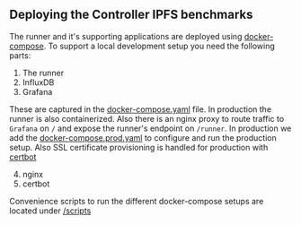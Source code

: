 ## Deploying the Controller IPFS benchmarks

The runner and it's supporting applications are deployed using [docker-compose](https://docs.docker.com/compose/reference/overview/#command-options-overview-and-help). To support a local development setup you need the following  parts:
1. The runner
2. InfluxDB
3. Grafana

These are captured in the [docker-compose.yaml](docker-sompose.yaml) file.
In production the runner is also containerized. Also there is an nginx proxy to route traffic to `Grafana` on `/` and expose the runner's endpoint on `/runner`.
In production we add the [docker-compose.prod.yaml](docker-compose.prod.yaml) to configure and run the production setup. Also SSL certificate provisioning is handled for production with [certbot](https://github.com/certbot/certbot)

4. nginx
5. certbot

Convenience scripts to run the different docker-compose setups are located under [/scripts](/scripts/README.md)